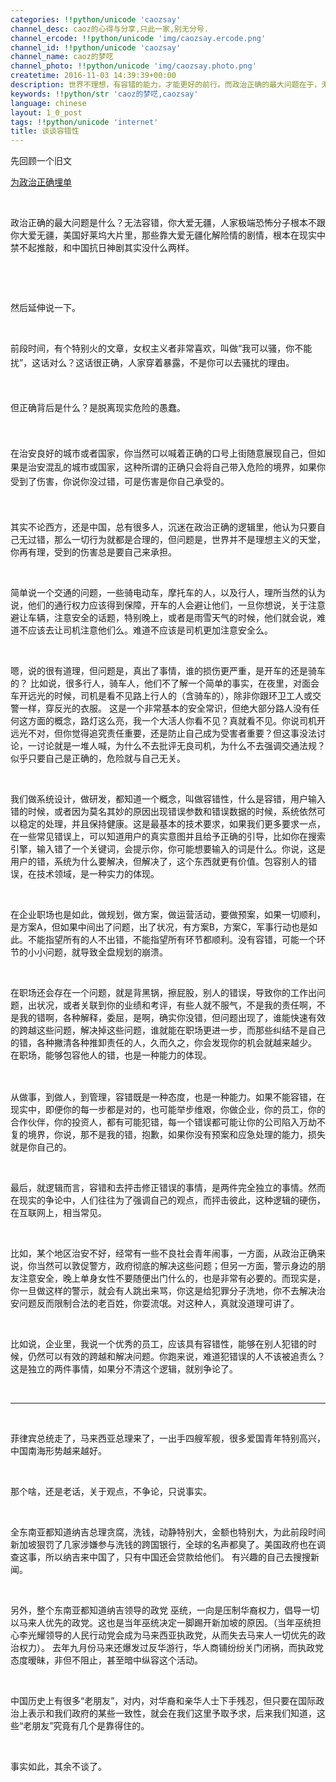 ```yaml
---
categories: !!python/unicode 'caozsay'
channel_desc: caoz的心得与分享,只此一家,别无分号.
channel_ercode: !!python/unicode 'img/caozsay.ercode.png'
channel_id: !!python/unicode 'caozsay'
channel_name: caoz的梦呓
channel_photo: !!python/unicode 'img/caozsay.photo.png'
createtime: 2016-11-03 14:39:39+00:00
description: 世界不理想，有容错的能力，才能更好的前行。而政治正确的最大问题在于，无法容错。
keywords: !!python/str 'caoz的梦呓,caozsay'
language: chinese
layout: 1_0_post
tags: !!python/unicode 'internet'
title: 谈谈容错性
---
```

<div class="rich_media_content" id="js_content">
<p>
         先回顾一个旧文
        </p>
<p>
<a data_ue_src="http://mp.weixin.qq.com/s?__biz=MzI0MjA1Mjg2Ng==&amp;mid=402165623&amp;idx=1&amp;sn=b48a3571913befe7d908dc418448ce1b&amp;scene=21#wechat_redirect" href="http://mp.weixin.qq.com/s?__biz=MzI0MjA1Mjg2Ng==&amp;mid=402165623&amp;idx=1&amp;sn=b48a3571913befe7d908dc418448ce1b&amp;scene=21#wechat_redirect" target="_blank">
          为政治正确埋单
         </a>
</p>
<p>
<br/>
</p>
<p>
         政治正确的最大问题是什么？无法容错，你大爱无疆，人家极端恐怖分子根本不跟你大爱无疆，美国好莱坞大片里，那些靠大爱无疆化解险情的剧情，根本在现实中禁不起推敲，和中国抗日神剧其实没什么两样。
        </p>
<p>
<br/>
</p>
<p>
<br/>
</p>
<p>
         然后延伸说一下。
        </p>
<p>
<br/>
</p>
<p>
<span style="line-height: 1.6;">
          前段时间，有个特别火的文章，女权主义者非常喜欢，叫做“我可以骚，你不能扰”，这话对么？这话很正确，人家穿着暴露，不是你可以去骚扰的理由。
         </span>
<br/>
</p>
<p>
<span style="line-height: 1.6;">
<br/>
</span>
</p>
<p>
<span style="line-height: 1.6;">
          但正确背后是什么？是脱离现实危险的愚蠢。
         </span>
</p>
<p>
<span style="line-height: 1.6;">
<br/>
</span>
</p>
<p>
<span style="line-height: 1.6;">
          在治安良好的城市或者国家，你当然可以喊着正确的口号上街随意展现自己，但如果是治安混乱的城市或国家，这种所谓的正确只会将自己带入危险的境界，如果你受到了伤害，你说你没过错，可是伤害是你自己承受的。
         </span>
</p>
<p>
<span style="line-height: 1.6;">
<br/>
</span>
</p>
<p>
         其实不论西方，还是中国，总有很多人，沉迷在政治正确的逻辑里，他认为只要自己无过错，那么一切行为就都是合理的，但问题是，世界并不是理想主义的天堂，你再有理，受到的伤害总是要自己来承担。
        </p>
<p>
<br/>
</p>
<p>
         简单说一个交通的问题，一些骑电动车，摩托车的人，以及行人，理所当然的认为说，他们的通行权力应该得到保障，开车的人会避让他们，一旦你想说，关于注意避让车辆，注意安全的话题，特别晚上，或者是雨雪天气的时候，他们就会说，难道不应该去让司机注意他们么。难道不应该是司机更加注意安全么。
        </p>
<p>
<br/>
</p>
<p>
         嗯，说的很有道理，但问题是，真出了事情，谁的损伤更严重，是开车的还是骑车的？ 比如说，很多行人，骑车人，他们不了解一个简单的事实，在夜里，对面会车开远光的时候，司机是看不见路上行人的（含骑车的），除非你跟环卫工人或交警一样，穿反光的衣服。 这是一个非常基本的安全常识，但绝大部分路人没有任何这方面的概念，路灯这么亮，我一个大活人你看不见？真就看不见。你说司机开远光不对，但你觉得追究责任重要，还是防止自己成为受害者重要？但这事没法讨论，一讨论就是一堆人喊，为什么不去批评无良司机，为什么不去强调交通法规？ 似乎只要自己是正确的，危险就与自己无关。
        </p>
<p>
<br/>
</p>
<p>
         我们做系统设计，做研发，都知道一个概念，叫做容错性，什么是容错，用户输入错的时候，或者因为莫名其妙的原因出现错误参数和错误数据的时候，系统依然可以稳定的处理，并且保持健康。这是最基本的技术要求，如果我们更多要求一点，在一些常见错误上，可以知道用户的真实意图并且给予正确的引导，比如你在搜索引擎，输入错了一个关键词，会提示你，你可能想要输入的词是什么。你说，这是用户的错，系统为什么要解决，但解决了，这个东西就更有价值。包容别人的错误，在技术领域，是一种实力的体现。
        </p>
<p>
<br/>
</p>
<p>
         在企业职场也是如此，做规划，做方案，做运营活动，要做预案，如果一切顺利，是方案A，但如果中间出了问题，出了状况，有方案B，方案C，军事行动也是如此。不能指望所有的人不出错，不能指望所有环节都顺利。没有容错，可能一个环节的小小问题，就导致全盘规划的崩溃。
        </p>
<p>
<br/>
</p>
<p>
         在职场还会存在一个问题，就是背黑锅，擦屁股，别人的错误，导致你的工作出问题，出状况，或者关联到你的业绩和考评，有些人就不服气，不是我的责任啊，不是我的错啊，各种解释，委屈，是啊，确实你没错，但问题出现了，谁能快速有效的跨越这些问题，解决掉这些问题，谁就能在职场更进一步，而那些纠结不是自己的错，各种撇清各种推卸责任的人，久而久之，你会发现你的机会就越来越少。
         <span style="line-height: 1.6;">
          在职场，能够包容他人的错，也是一种能力的体现。
         </span>
</p>
<p>
<br/>
</p>
<p>
         从做事，到做人，到管理，容错既是一种态度，也是一种能力。如果不能容错，在现实中，即便你的每一步都是对的，也可能举步维艰，你做企业，你的员工，你的合作伙伴，你的投资人，都有可能犯错，每一个错误都可能让你的公司陷入万劫不复的境界，你说，那不是我的错，抱歉，如果你没有预案和应急处理的能力，损失就是你自己的。
        </p>
<p>
<br/>
</p>
<p>
         最后，就逻辑而言，容错和去抨击修正错误的事情，是两件完全独立的事情。然而在现实的争论中，人们往往为了强调自己的观点，而抨击彼此，这种逻辑的硬伤，在互联网上，相当常见。
        </p>
<p>
<br/>
</p>
<p>
         比如，某个地区治安不好，经常有一些不良社会青年闹事，一方面，从政治正确来说，你当然可以敦促警方，政府彻底的解决这些问题；但另一方面，警示身边的朋友注意安全，晚上单身女性不要随便出门什么的，也是非常有必要的。而现实是，你一旦做这样的警示，就会有人跳出来骂，你这是给犯罪分子洗地，你不去解决治安问题反而限制合法的老百姓，你耍流氓。对这种人，真就没道理可讲了。
        </p>
<p>
<br/>
</p>
<p>
         比如说，企业里，我说一个优秀的员工，应该具有容错性，能够在别人犯错的时候，仍然可以有效的跨越和解决问题。你跑来说，难道犯错误的人不该被追责么？这是独立的两件事情，如果分不清这个逻辑，就别争论了。
         <br/>
</p>
<p>
<br/>
</p>
<hr/>
<p>
<br/>
</p>
<p>
         菲律宾总统走了，马来西亚总理来了，一出手四艘军舰，很多爱国青年特别高兴，中国南海形势越来越好。
        </p>
<p>
<br/>
</p>
<p>
         那个啥，还是老话，关于观点，不争论，只说事实。
        </p>
<p>
<br/>
</p>
<p>
         全东南亚都知道纳吉总理贪腐，洗钱，动静特别大，金额也特别大，为此前段时间新加坡狠罚了几家涉嫌参与洗钱的跨国银行，全球的名声都臭了。美国政府也在调查这事，所以纳吉来中国了，只有中国还会贷款给他们。 有兴趣的自己去搜搜新闻。
        </p>
<p>
<br/>
</p>
<p>
         另外，整个东南亚都知道纳吉领导的政党 巫统，一向是压制华裔权力，倡导一切以马来人优先的政党。这也是当年巫统决定一脚踢开新加坡的原因。（当年巫统担心李光耀领导的人民行动党会成为马来西亚执政党，从而失去马来人一切优先的政治权力）。 去年九月份马来还爆发过反华游行，华人商铺纷纷关门闭祸，而执政党态度暧昧，非但不阻止，甚至暗中纵容这个活动。
        </p>
<p>
<br/>
</p>
<p>
         中国历史上有很多“老朋友”，对内，对华裔和亲华人士下手残忍，但只要在国际政治上表示和我们政府的某些一致性，就会在我们这里予取予求，后来我们知道，这些“老朋友”究竟有几个是靠得住的。
        </p>
<p>
<br/>
</p>
<p>
         事实如此，其余不谈了。
         <br/>
</p>
</div>